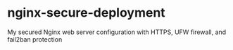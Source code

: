 # nginx-secure-deployment
My secured Nginx web server configuration with HTTPS, UFW firewall, and fail2ban protection

